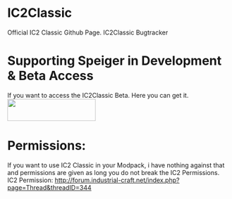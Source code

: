 # IC2Classic

Official IC2 Classic Github Page.
IC2Classic Bugtracker

# Supporting Speiger in Development & Beta Access
If you want to access the IC2Classic Beta. Here you can get it.<br/>
<a href="https://www.patreon.com/Speiger"><img alt="" border="0" src="https://s3.amazonaws.com/patreon_public_assets/toolbox/patreon.png" width="200" height="50"></a>

# Permissions:
If you want to use IC2 Classic in your Modpack, i have nothing against that and permissions are given as long you do not break the IC2 Permissions. <br/>
IC2 Permission: http://forum.industrial-craft.net/index.php?page=Thread&threadID=344
